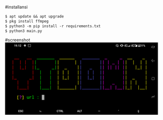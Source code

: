 #installansi
```
$ apt update && apt upgrade
$ pkg install ffmpeg
$ python3 -m pip install -r requirements.txt
$ python3 main.py
```
#screenshot
<img src="screenshot.png">
